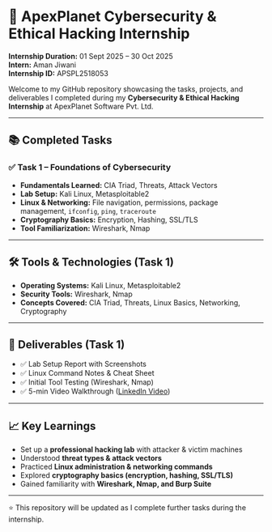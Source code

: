 # 🚀 ApexPlanet Cybersecurity & Ethical Hacking Internship

**Internship Duration:** 01 Sept 2025 – 30 Oct 2025  
**Intern:** Aman Jiwani  
**Internship ID:** APSPL2518053  

Welcome to my GitHub repository showcasing the tasks, projects, and deliverables I completed during my **Cybersecurity & Ethical Hacking Internship** at ApexPlanet Software Pvt. Ltd.  

---

## 📚 Completed Tasks

### ✅ Task 1 – Foundations of Cybersecurity
- **Fundamentals Learned:** CIA Triad, Threats, Attack Vectors  
- **Lab Setup:** Kali Linux, Metasploitable2  
- **Linux & Networking:** File navigation, permissions, package management, `ifconfig`, `ping`, `traceroute`  
- **Cryptography Basics:** Encryption, Hashing, SSL/TLS  
- **Tool Familiarization:** Wireshark, Nmap  

---

## 🛠️ Tools & Technologies (Task 1)
- **Operating Systems:** Kali Linux, Metasploitable2  
- **Security Tools:** Wireshark, Nmap  
- **Concepts Covered:** CIA Triad, Threats, Linux Basics, Networking, Cryptography  

---

## 📜 Deliverables (Task 1)
- ✅ Lab Setup Report with Screenshots  
- ✅ Linux Command Notes & Cheat Sheet  
- ✅ Initial Tool Testing (Wireshark, Nmap)  
- ✅ 5-min Video Walkthrough ([LinkedIn Video](https://bit.ly/3JVv2c5))  

---

## 📈 Key Learnings
- Set up a **professional hacking lab** with attacker & victim machines  
- Understood **threat types & attack vectors**  
- Practiced **Linux administration & networking commands**  
- Explored **cryptography basics (encryption, hashing, SSL/TLS)**  
- Gained familiarity with **Wireshark, Nmap, and Burp Suite**  

---

⭐ This repository will be updated as I complete further tasks during the internship.
